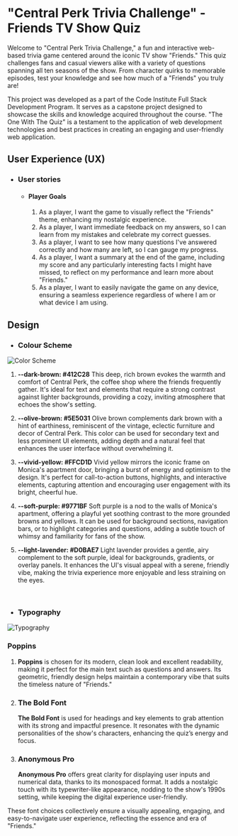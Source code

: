 # "Central Perk Trivia Challenge" - Friends TV Show Quiz

Welcome to "Central Perk Trivia Challenge," a fun and interactive web-based trivia game centered around the iconic TV show "Friends." This quiz challenges fans and casual viewers alike with a variety of questions spanning all ten seasons of the show. From character quirks to memorable episodes, test your knowledge and see how much of a "Friends" you truly are!

This project was developed as a part of the Code Institute Full Stack Development Program. It serves as a capstone project designed to showcase the skills and knowledge acquired throughout the course. "The One With The Quiz" is a testament to the application of web development technologies and best practices in creating an engaging and user-friendly web application.

## User Experience (UX)

- ### User stories

  - #### Player Goals

    1. As a player, I want the game to visually reflect the "Friends" theme, enhancing my nostalgic experience.
    2. As a player, I want immediate feedback on my answers, so I can learn from my mistakes and celebrate my correct guesses.
    3. As a player, I want to see how many questions I've answered correctly and how many are left, so I can gauge my progress.
    4. As a player, I want a summary at the end of the game, including my score and any particularly interesting facts I might have missed, to reflect on my performance and learn more about "Friends."
    5. As a player, I want to easily navigate the game on any device, ensuring a seamless experience regardless of where I am or what device I am using.

## Design

- ### Colour Scheme

<img src="https://github.com/camilabandeira/Central-Perk-Trivia-Challenge/assets/118302468/aa47fe55-728f-44ff-a2d3-a01001fe2538" alt="Color Scheme">

<br />

1. **--dark-brown: #412C28**
   This deep, rich brown evokes the warmth and comfort of Central Perk, the coffee shop where the friends frequently gather. It's ideal for text and elements that require a strong contrast against lighter backgrounds, providing a cozy, inviting atmosphere that echoes the show's setting.

2. **--olive-brown: #5E5031**
   Olive brown complements dark brown with a hint of earthiness, reminiscent of the vintage, eclectic furniture and decor of Central Perk. This color can be used for secondary text and less prominent UI elements, adding depth and a natural feel that enhances the user interface without overwhelming it.

3. **--vivid-yellow: #FFCD1D**
   Vivid yellow mirrors the iconic frame on Monica's apartment door, bringing a burst of energy and optimism to the design. It's perfect for call-to-action buttons, highlights, and interactive elements, capturing attention and encouraging user engagement with its bright, cheerful hue.

4. **--soft-purple: #9771BF**
   Soft purple is a nod to the walls of Monica's apartment, offering a playful yet soothing contrast to the more grounded browns and yellows. It can be used for background sections, navigation bars, or to highlight categories and questions, adding a subtle touch of whimsy and familiarity for fans of the show.

5. **--light-lavender: #D0BAE7**
   Light lavender provides a gentle, airy complement to the soft purple, ideal for backgrounds, gradients, or overlay panels. It enhances the UI's visual appeal with a serene, friendly vibe, making the trivia experience more enjoyable and less straining on the eyes.

   <br/>

- ### Typography

<img src="https://github.com/camilabandeira/Central-Perk-Trivia-Challenge/assets/118302468/3bb5ef28-5bec-4843-aadd-38a87baf3501" alt="Typography" >

### Poppins

1. **Poppins** is chosen for its modern, clean look and excellent readability, making it perfect for the main text such as questions and answers. Its geometric, friendly design helps maintain a contemporary vibe that suits the timeless nature of "Friends."

2. ### The Bold Font

   **The Bold Font** is used for headings and key elements to grab attention with its strong and impactful presence. It resonates with the dynamic personalities of the show's characters, enhancing the quiz’s energy and focus.

3. ### Anonymous Pro
   **Anonymous Pro** offers great clarity for displaying user inputs and numerical data, thanks to its monospaced format. It adds a nostalgic touch with its typewriter-like appearance, nodding to the show's 1990s setting, while keeping the digital experience user-friendly.

These font choices collectively ensure a visually appealing, engaging, and easy-to-navigate user experience, reflecting the essence and era of "Friends."
